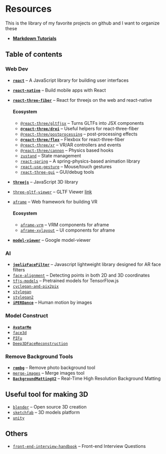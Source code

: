 # Resources

This is the library of my favorite projects on github and I want to organize these

* [**Markdown Tutorials**](https://guides.github.com/features/mastering-markdown/)

## Table of contents

### Web Dev
- [**`react`**](https://github.com/facebook/react) &ndash; A JavaScript library for building user interfaces
- [**`react-native`**](https://github.com/facebook/react-native) &ndash; Build mobile apps with React
- [**`react-three-fiber`**](https://github.com/pmndrs/react-three-fiber) &ndash; React for threejs on the web and react-native

  #### Ecosystem
  - [`@react-three/gltfjsx`](https://github.com/react-spring/gltfjsx) &ndash; Turns GLTFs into JSX components
  - [**`@react-three/drei`**](https://github.com/react-spring/drei) &ndash; Useful helpers for react-three-fiber
  - [`@react-three/postprocessing`](https://github.com/react-spring/react-postprocessing) &ndash; post-processing effects
  - [**`@react-three/flex`**](https://github.com/react-spring/react-three-flex) &ndash; Flexbox for react-three-fiber
  - [`@react-three/xr`](https://github.com/react-spring/react-xr) &ndash; VR/AR controllers and events
  - [`@react-three/cannon`](https://github.com/react-spring/use-cannon) &ndash; Physics based hooks
  - [`zustand`](https://github.com/react-spring/zustand) &ndash; State management
  - [`react-spring`](https://github.com/react-spring/react-spring) &ndash; A spring-physics-based animation library
  - [`react-use-gesture`](https://github.com/react-spring/react-use-gesture) &ndash; Mouse/touch gestures
  - [`react-three-gui`](https://github.com/ueno-llc/react-three-gui) &ndash; GUI/debug tools
  
- [**`threejs`**](https://github.com/mrdoob/three.js) &ndash; JavaScript 3D library
- [`three-gltf-viewer`](https://github.com/donmccurdy/three-gltf-viewer) &ndash; GLTF Viewer [link](https://gltf-viewer.donmccurdy.com/)

- [`aframe`](https://github.com/aframevr/aframe) &ndash; Web framework for building VR
  #### Ecosystem
  - [`aframe-vrm`](https://github.com/binzume/aframe-vrm) &ndash; VRM components for aframe
  - [`aframe-xylayout`](https://github.com/binzume/aframe-xylayout) &ndash; UI components for aframe

- [**`model-viewer`**](https://github.com/google/model-viewer) &ndash; Google model-viewer
  
 ### AI
 - [**`jeelizFaceFilter`**](https://github.com/jeeliz/jeelizFaceFilter) &ndash; Javascript lightweight library designed for AR face filters
 - [`face-alignment`](https://github.com/1adrianb/face-alignment) &ndash; Detecting points in both 2D and 3D coordinates
 - [`tfjs-models`](https://github.com/tensorflow/tfjs-models) &ndash; Pretrained models for TensorFlow.js
 - [`cyclegan-and-pix2pix`](https://github.com/junyanz/pytorch-CycleGAN-and-pix2pix)
 - [`stylegan`](https://github.com/NVlabs/stylegan)
 - [`stylegan2`](https://github.com/NVlabs/stylegan2)
 - [**`iPERDance`**](https://github.com/iPERDance/iPERCore) &ndash; Human motion by images
 
 ### Model Construct
 - [**`AvatarMe`**](https://github.com/lattas/AvatarMe)
 - [`face3d`](https://github.com/YadiraF/face3d)
 - [`PIFu`](https://github.com/shunsukesaito/PIFu)
 - [`Deep3DFaceReconstruction`](https://github.com/microsoft/Deep3DFaceReconstruction)
 
 ### Remove Background Tools
 - [**`rembg`**](https://github.com/danielgatis/rembg) &ndash; Remove photo background tool
 - [`merge-images`](https://github.com/lukechilds/merge-images) &ndash; Merge images tool
 - [**`BackgroundMattingV2`**](https://github.com/PeterL1n/BackgroundMattingV2) &ndash; Real-Time High Resolution Background Matting
 
## Useful tool for making 3D
 - [`blender`](https://www.blender.org/) &ndash; Open source 3D creation
 - [`sketchfab`](https://sketchfab.com/) &ndash; 3D models platform
 - [`unity`](https://unity.com/)

## Others
- [`front-end-interview-handbook`](https://github.com/yangshun/front-end-interview-handbook) &ndash; Front-end Interview Questions
